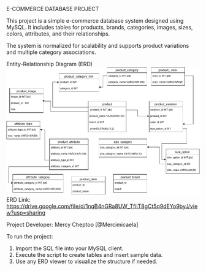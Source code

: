 E-COMMERCE DATABASE PROJECT

This project is a simple e-commerce database system designed using MySQL. 
It includes tables for products, brands, categories, images, sizes, colors, 
attributes, and their relationships.

The system is normalized for scalability and supports product variations 
and multiple category associations.

Entity-Relationship Diagram (ERD)
![E-COMMERCE DATABASE](https://github.com/MicaelaMerci/E-commerce_Database/blob/main/images/e-commerce_platform_db.drawio.png)
ERD Link:
https://drive.google.com/file/d/1nqB4nGRa8UW_TfiiT8gCt5q9dEYo9byJ/view?usp=sharing

Project Developer:
Mercy Cheptoo [@Mercimicaela]

To run the project:
1. Import the SQL file into your MySQL client.
2. Execute the script to create tables and insert sample data.
3. Use any ERD viewer to visualize the structure if needed.


